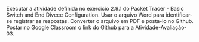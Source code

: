 Executar a atividade definida no exercicio 2.9.1 do Packet Tracer - Basic Switch and 
End Divece Configuration.
Usar o arquivo Word para identificar-se registrar as respostas. 
Converter o arquivo em PDF e posta-lo no Github.
Postar no Google Classroom o link do Github para a Atividade-Avaliação-03.
